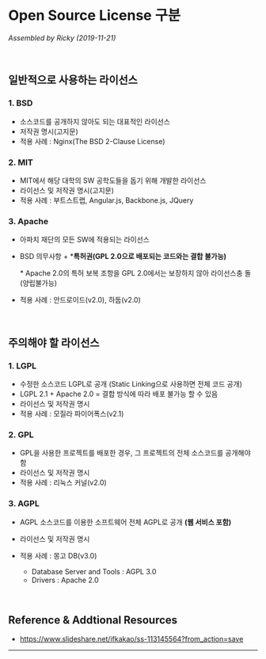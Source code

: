 # Open Source License 구분

*Assembled by Ricky (2019-11-21)*

<br>

## 일반적으로 사용하는 라이선스

### 1. BSD 

- 소스코드를 공개하지 않아도 되는 대표적인 라이선스
- 저작권 명시(고지문)
- 적용 사례 : Nginx(The BSD 2-Clause License)

### 2. MIT

- MIT에서 해당 대학의 SW 공학도들을 돕기 위해 개발한 라이선스
- 라이선스 및 저작권 명시(고지문)
- 적용 사례 : 부트스트랩, Angular.js, Backbone.js, JQuery

### 3. Apache

- 아파치 재단의 모든 SW에 적용되는 라이선스

- BSD 의무사항 + ***특허권(GPL 2.0으로 배포되는 코드와는 결합 불가능)**

  \* Apache 2.0의 특허 보복 조항을 GPL 2.0에서는 보장하지 않아 라이선스충 돌(양립불가능) 

- 적용 사례 : 안드로이드(v2.0), 하둡(v2.0)

<br>

## 주의해야 할 라이선스

### 1. LGPL

- 수정한 소스코드 LGPL로 공개 (Static Linking으로 사용하면 전체 코드 공개)
- LGPL 2.1 + Apache 2.0 = 결합 방식에 따라 배포 불가능 할 수 있음 
- 라이선스 및 저작권 명시
- 적용 사례 : 모질라 파이어폭스(v2.1)

### 2. GPL

- GPL을 사용한 프로젝트를 배포한 경우, 그 프로젝트의 전체 소스코드를 공개해야 함
- 라이선스 및 저작권 명시
- 적용 사례 : 리눅스 커널(v2.0)

### 3. AGPL

- AGPL 소스코드를 이용한 소프트웨어 전체 AGPL로 공개 **(웹 서비스 포함)**

- 라이선스 및 저작권 명시
- 적용 사례 : 몽고 DB(v3.0)
  - Database Server and Tools : AGPL 3.0
  - Drivers : Apache 2.0

<br>

## Reference & Addtional Resources

- https://www.slideshare.net/ifkakao/ss-113145564?from_action=save 

---

